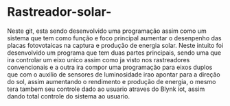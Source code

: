 # Rastreador-solar-
Neste git, esta sendo desenvolvido uma programação assim como um sistema que tem como função e foco principal aumentar o desenpenho das placas fotovotaicas  na captura e produção de energia solar. Neste intuito foi desenvolvido um programa que tem duas partes principais, sendo uma que ira controlar um eixo unico assim como ja visto nos rastreadores convencionais e a outra ira compor uma programação para eixos duplos que com o auxilio de sensores de luminosidade irao apontar para a direção do sol, assim aumentando o rendimento e produção de energia, o mesmo tera tambem seu controle dado ao usuario atraves do Blynk iot, assim dando total controle do sistema ao usuario.
